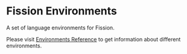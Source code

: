 # Fission Environments

A set of language environments for Fission.

Please visit [Environments Reference](https://fission.io/environments/) to get information about different environments.
